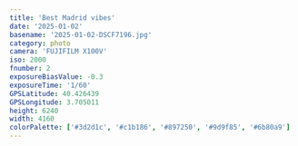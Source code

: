 ```yaml
---
title: 'Best Madrid vibes'
date: '2025-01-02'
basename: '2025-01-02-DSCF7196.jpg'
category: photo
camera: 'FUJIFILM X100V'
iso: 2000
fnumber: 2
exposureBiasValue: -0.3
exposureTime: '1/60'
GPSLatitude: 40.426439
GPSLongitude: 3.705011
height: 6240
width: 4160
colorPalette: ['#3d2d1c', '#c1b186', '#897250', '#9d9f85', '#6b80a9']
---
```

